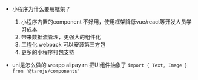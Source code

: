- 小程序为什么要用框架？    
  1. 小程序内置的component 不好用，使用框架降低vue/react等开发人员学习成本
  2. 带来数据流管理，更强大的组件化
  3. 工程化 webpack 可以安装第三方包
  4. 更多的小程序打包支持

- uni是怎么做的
  weapp alipay rn
  把UI组件抽象了 `import { Text, Image } from '@tarojs/components'`